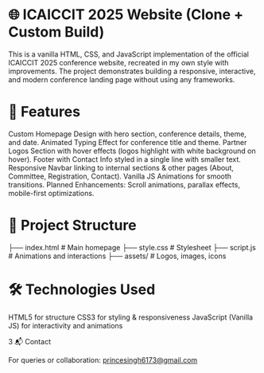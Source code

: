# 🌐 ICAICCIT 2025 Website (Clone + Custom Build)

This is a vanilla HTML, CSS, and JavaScript implementation of the official ICAICCIT 2025 conference website, recreated in my own style with improvements.
The project demonstrates building a responsive, interactive, and modern conference landing page without using any frameworks.

# 🚀 Features
Custom Homepage Design with hero section, conference details, theme, and date.
Animated Typing Effect for conference title and theme.
Partner Logos Section with hover effects (logos highlight with white background on hover).
Footer with Contact Info styled in a single line with smaller text.
Responsive Navbar linking to internal sections & other pages (About, Committee, Registration, Contact).
Vanilla JS Animations for smooth transitions.
Planned Enhancements: Scroll animations, parallax effects, mobile-first optimizations.

# 📂 Project Structure
├── index.html      # Main homepage
├── style.css       # Stylesheet
├── script.js       # Animations and interactions
├── assets/         # Logos, images, icons

# 🛠️ Technologies Used
HTML5 for structure
CSS3 for styling & responsiveness
JavaScript (Vanilla JS) for interactivity and animations

3 📬 Contact

For queries or collaboration:
princesingh6173@gmail.com
